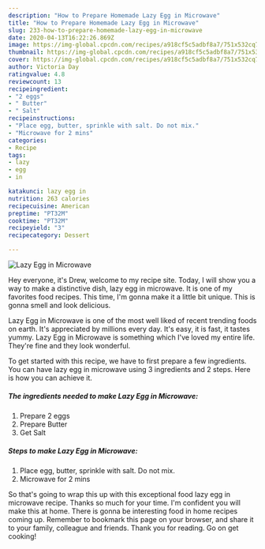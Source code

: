 ```yaml
---
description: "How to Prepare Homemade Lazy Egg in Microwave"
title: "How to Prepare Homemade Lazy Egg in Microwave"
slug: 233-how-to-prepare-homemade-lazy-egg-in-microwave
date: 2020-04-13T16:22:26.869Z
image: https://img-global.cpcdn.com/recipes/a918cf5c5adbf8a7/751x532cq70/lazy-egg-in-microwave-recipe-main-photo.jpg
thumbnail: https://img-global.cpcdn.com/recipes/a918cf5c5adbf8a7/751x532cq70/lazy-egg-in-microwave-recipe-main-photo.jpg
cover: https://img-global.cpcdn.com/recipes/a918cf5c5adbf8a7/751x532cq70/lazy-egg-in-microwave-recipe-main-photo.jpg
author: Victoria Day
ratingvalue: 4.8
reviewcount: 13
recipeingredient:
- "2 eggs"
- " Butter"
- " Salt"
recipeinstructions:
- "Place egg, butter, sprinkle with salt. Do not mix."
- "Microwave for 2 mins"
categories:
- Recipe
tags:
- lazy
- egg
- in

katakunci: lazy egg in 
nutrition: 263 calories
recipecuisine: American
preptime: "PT32M"
cooktime: "PT32M"
recipeyield: "3"
recipecategory: Dessert

---
```



![Lazy Egg in Microwave](https://img-global.cpcdn.com/recipes/a918cf5c5adbf8a7/751x532cq70/lazy-egg-in-microwave-recipe-main-photo.jpg)

Hey everyone, it's Drew, welcome to my recipe site. Today, I will show you a way to make a distinctive dish, lazy egg in microwave. It is one of my favorites food recipes. This time, I'm gonna make it a little bit unique. This is gonna smell and look delicious.



Lazy Egg in Microwave is one of the most well liked of recent trending foods on earth. It's appreciated by millions every day. It's easy, it is fast, it tastes yummy. Lazy Egg in Microwave is something which I've loved my entire life. They're fine and they look wonderful.


To get started with this recipe, we have to first prepare a few ingredients. You can have lazy egg in microwave using 3 ingredients and 2 steps. Here is how you can achieve it.

<!--inarticleads1-->

##### The ingredients needed to make Lazy Egg in Microwave:

1. Prepare 2 eggs
1. Prepare  Butter
1. Get  Salt




<!--inarticleads2-->

##### Steps to make Lazy Egg in Microwave:

1. Place egg, butter, sprinkle with salt. Do not mix.
1. Microwave for 2 mins




So that's going to wrap this up with this exceptional food lazy egg in microwave recipe. Thanks so much for your time. I'm confident you will make this at home. There is gonna be interesting food in home recipes coming up. Remember to bookmark this page on your browser, and share it to your family, colleague and friends. Thank you for reading. Go on get cooking!
